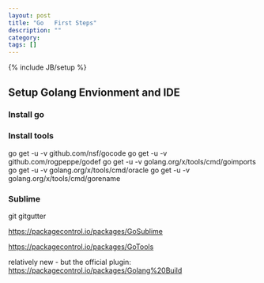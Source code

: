 ```yaml
---
layout: post
title: "Go   First Steps"
description: ""
category: 
tags: []
---
```

{% include JB/setup %}




## Setup Golang Envionment and IDE


### Install go


### Install tools

go get -u -v github.com/nsf/gocode
go get -u -v github.com/rogpeppe/godef
go get -u -v golang.org/x/tools/cmd/goimports
go get -u -v golang.org/x/tools/cmd/oracle
go get -u -v golang.org/x/tools/cmd/gorename



### Sublime

git
gitgutter


https://packagecontrol.io/packages/GoSublime


https://packagecontrol.io/packages/GoTools


relatively new - but the official plugin:
https://packagecontrol.io/packages/Golang%20Build


